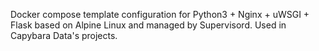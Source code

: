 Docker compose template configuration for Python3 + Nginx + uWSGI + Flask based on Alpine Linux and managed by Supervisord. Used in Capybara Data's projects.